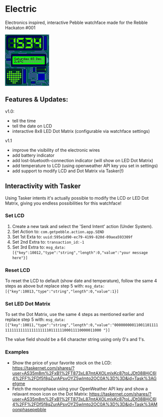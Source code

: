 # Electric
Electronics inspired, interactive Pebble watchface made for the Rebble Hackaton #001

![Electric watchface screenshot](Electric/pebble_screenshot_2022-12-03_14-34-36.png)

## Features & Updates:
v1.0:
- tell the time
- tell the date on LCD
- interactive 8x8 LED Dot Matrix (configurable via watchface settings)

v1.1
- improve the visibility of the electronic wires
- add battery indicator
- add lost-bluetooth-connection indicator (will show on LED Dot Matrix)
- add temperature to LCD (using openweather API key you set in settings)
- add support to modify LCD and Dot Matrix via Tasker(!)

## Interactivity with Tasker
Using Tasker intents it's actually possible to modify the LCD or LED Dot Matrix, giving you endless possibilities for this watchface!

### Set LCD 
1. Create a new task and select the 'Send Intent' action (Under System). 
2. Set Action to: `com.getpebble.action.app.SEND`
3. Set 1st Exta to: `uuid:595e1d90-ec79-4199-820d-09aea593309f`
4. Set 2nd Extra to: `transaction_id:-1`
5. Set 3rd Extra to: `msg_data:[{"key":10012,"type":"string","length":0,"value":"your message here"}]`

### Reset LCD
To reset the LCD to default (show date and temperature), follow the same 4 steps as above but replace step 5 with: 
`msg_data:[{"key":10013,"type":"string","length":0,"value":1}]`

### Set LED Dot Matrix
To set the Dot Matrix, use the same 4 steps as mentioned earlier and replace step 5 with: 
`msg_data:[{"key":10011,"type":"string","length":0,"value":"0000000001100110111111111111111111111111011111100011110000011000
"}]`

The value field should be a 64 character string using only 0's and 1's.

### Examples
- Show the price of your favorite stock on the LCD: https://taskernet.com/shares/?user=AS35m8m%2FxB1%2FT873xL87mtAXOLmlxKc87toLJDt088HjC6l4%2FF%2FDf5f8qZurAPsvOYZ5wImto2OC0A%3D%3D&id=Task%3AGetgme
- Fetch the moonphase using your OpenWeather API key and show a relavant moon icon on the Dot Matrix:
https://taskernet.com/shares/?user=AS35m8m%2FxB1%2FT873xL87mtAXOLmlxKc87toLJDt088HjC6l4%2FF%2FDf5f8qZurAPsvOYZ5wImto2OC0A%3D%3D&id=Task%3AMoonphasepebble

